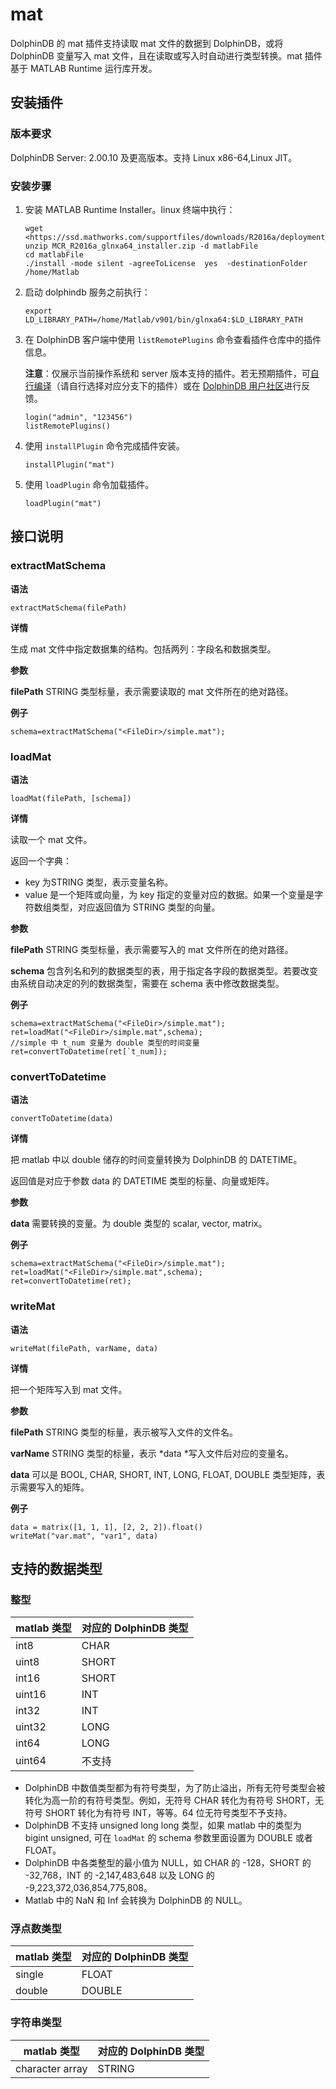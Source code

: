 # mat

DolphinDB 的 mat 插件支持读取 mat 文件的数据到 DolphinDB，或将 DolphinDB 变量写入 mat 文件，且在读取或写入时自动进行类型转换。mat 插件基于 MATLAB Runtime 运行库开发。

## 安装插件

### 版本要求

DolphinDB Server: 2.00.10 及更高版本。支持 Linux x86-64,Linux JIT。

### 安装步骤

1. 安装 MATLAB Runtime Installer。linux 终端中执行：

   ```
   wget <https://ssd.mathworks.com/supportfiles/downloads/R2016a/deployment_files/R2016a/installers/glnxa64/MCR_R2016a_glnxa64_installer.zip>
   unzip MCR_R2016a_glnxa64_installer.zip -d matlabFile
   cd matlabFile
   ./install -mode silent -agreeToLicense  yes  -destinationFolder  /home/Matlab
   ```
2. 启动 dolphindb 服务之前执行：

   ```
   export LD_LIBRARY_PATH=/home/Matlab/v901/bin/glnxa64:$LD_LIBRARY_PATH
   ```
3. 在 DolphinDB 客户端中使用 `listRemotePlugins` 命令查看插件仓库中的插件信息。

   **注意**：仅展示当前操作系统和 server 版本支持的插件。若无预期插件，可[自行编译](https://gitee.com/dolphindb/DolphinDBPlugin)（请自行选择对应分支下的插件）或在 [DolphinDB 用户社区](https://ask.dolphindb.cn/)进行反馈。

   ```
   login("admin", "123456")
   listRemotePlugins()
   ```
4. 使用 `installPlugin` 命令完成插件安装。

   ```
   installPlugin("mat")
   ```
5. 使用 `loadPlugin` 命令加载插件。

   `loadPlugin("mat")`

## 接口说明

### extractMatSchema

**语法**

```
extractMatSchema(filePath)
```

**详情**

生成 mat 文件中指定数据集的结构。包括两列：字段名和数据类型。

**参数**

**filePath** STRING 类型标量，表示需要读取的 mat 文件所在的绝对路径。

**例子**

```
schema=extractMatSchema("<FileDir>/simple.mat");
```

### loadMat

**语法**

```
loadMat(filePath, [schema])
```

**详情**

读取一个 mat 文件。

返回一个字典：

* key 为STRING 类型，表示变量名称。
* value 是一个矩阵或向量，为 key 指定的变量对应的数据。如果一个变量是字符数组类型，对应返回值为 STRING 类型的向量。

**参数**

**filePath** STRING 类型标量，表示需要写入的 mat 文件所在的绝对路径。

**schema** 包含列名和列的数据类型的表，用于指定各字段的数据类型。若要改变由系统自动决定的列的数据类型，需要在 schema 表中修改数据类型。

**例子**

```
schema=extractMatSchema("<FileDir>/simple.mat");
ret=loadMat("<FileDir>/simple.mat",schema);
//simple 中 t_num 变量为 double 类型的时间变量
ret=convertToDatetime(ret[`t_num]);
```

### convertToDatetime

**语法**

```
convertToDatetime(data)
```

**详情**

把 matlab 中以 double 储存的时间变量转换为 DolphinDB 的 DATETIME。

返回值是对应于参数 data 的 DATETIME 类型的标量、向量或矩阵。

**参数**

**data** 需要转换的变量。为 double 类型的 scalar, vector, matrix。

**例子**

```
schema=extractMatSchema("<FileDir>/simple.mat");
ret=loadMat("<FileDir>/simple.mat",schema);
ret=convertToDatetime(ret);
```

### writeMat

**语法**

```
writeMat(filePath, varName, data)
```

**详情**

把一个矩阵写入到 mat 文件。

**参数**

**filePath** STRING 类型的标量，表示被写入文件的文件名。

**varName** STRING 类型的标量，表示 \*data \*写入文件后对应的变量名。

**data** 可以是 BOOL, CHAR, SHORT, INT, LONG, FLOAT, DOUBLE 类型矩阵，表示需要写入的矩阵。

**例子**

```
data = matrix([1, 1, 1], [2, 2, 2]).float()
writeMat("var.mat", "var1", data)
```

## 支持的数据类型

### 整型

| matlab 类型 | 对应的 DolphinDB 类型 |
| --- | --- |
| int8 | CHAR |
| uint8 | SHORT |
| int16 | SHORT |
| uint16 | INT |
| int32 | INT |
| uint32 | LONG |
| int64 | LONG |
| uint64 | 不支持 |

* DolphinDB 中数值类型都为有符号类型，为了防止溢出，所有无符号类型会被转化为高一阶的有符号类型。例如，无符号 CHAR 转化为有符号 SHORT，无符号 SHORT 转化为有符号 INT，等等。64 位无符号类型不予支持。
* DolphinDB 不支持 unsigned long long 类型，如果 matlab 中的类型为 bigint unsigned, 可在 `loadMat` 的 schema 参数里面设置为 DOUBLE 或者 FLOAT。
* DolphinDB 中各类整型的最小值为 NULL，如 CHAR 的 -128，SHORT 的 -32,768，INT 的 -2,147,483,648 以及 LONG 的 -9,223,372,036,854,775,808。
* Matlab 中的 NaN 和 Inf 会转换为 DolphinDB 的 NULL。

### 浮点数类型

| matlab 类型 | 对应的 DolphinDB 类型 |
| --- | --- |
| single | FLOAT |
| double | DOUBLE |

### 字符串类型

| matlab 类型 | 对应的 DolphinDB 类型 |
| --- | --- |
| character array | STRING |

